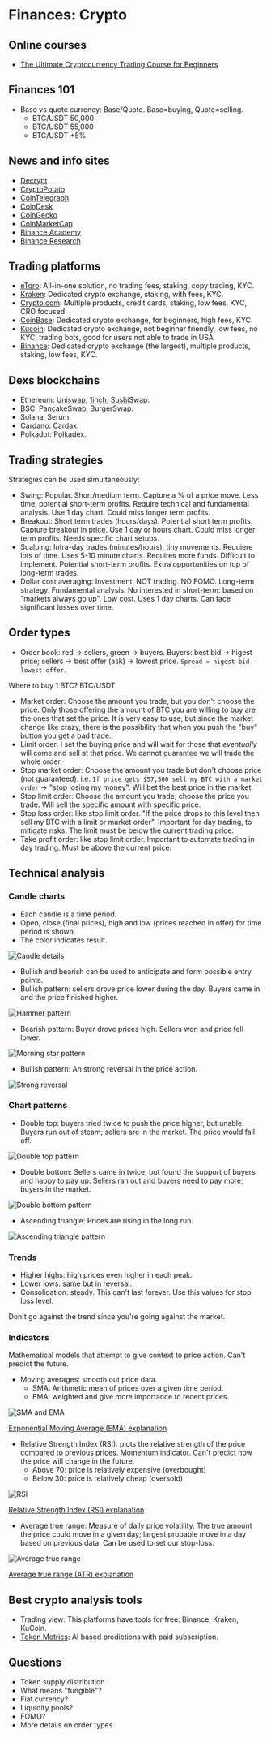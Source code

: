 # Finances: Crypto

## Online courses

* [The Ultimate Cryptocurrency Trading Course for Beginners](https://www.youtube.com/watch?v=mQvw5JXXnrQ)

## Finances 101

* Base vs quote currency: Base/Quote. Base=buying, Quote=selling.
  * BTC/USDT 50,000
  * BTC/USDT 55,000
  * BTC/USDT +5%

## News and info sites

* [Decrypt](https://decrypt.co)
* [CryptoPotato](https://cryptopotato.com/)
* [CoinTelegraph](https://cointelegraph.com/)
* [CoinDesk](https://coindesk.com)
* [CoinGecko](https://coingecko.com)
* [CoinMarketCap](https://coinmarketcap.com)
* [Binance Academy](https://academy.binance.com)
* [Binance Research](https://research.binance.com)

## Trading platforms

* [eToro](https://etoro.com): All-in-one solution, no trading fees, staking,
  copy trading, KYC.
* [Kraken](https://kraken.com): Dedicated crypto exchange, staking, with fees,
  KYC.
* [Crypto.com](https://crypto.com): Multiple products, credit cards, staking,
  low fees, KYC, CRO focused.
* [CoinBase](https://coinbase.com): Dedicated crypto exchange, for beginners,
  high fees, KYC.
* [Kucoin](https://kucoin.com): Dedicated crypto exchange, not beginner
  friendly, low fees, no KYC, trading bots, good for users not able to trade in
  USA.
* [Binance](https://binance.com): Dedicated crypto exchange (the largest),
  multiple products, staking, low fees, KYC.

## Dexs blockchains

* Ethereum: [Uniswap](https://uniswap.org/), [1inch](https://1inch.io/),
  [SushiSwap](https://www.sushi.com/swap).
* BSC: PancakeSwap, BurgerSwap.
* Solana: Serum.
* Cardano: Cardax.
* Polkadot: Polkadex.

## Trading strategies

Strategies can be used simultaneously:

* Swing: Popular. Short/medium term. Capture a % of a price move. Less time,
  potential short-term profits. Require technical and fundamental analysis. Use
  1 day chart. Could miss longer term profits.
* Breakout: Short term trades (hours/days). Potential short term profits.
  Capture breakout in price. Use 1 day or hours chart. Could miss longer term
  profits. Needs specific chart setups.
* Scalping: Intra-day trades (minutes/hours), tiny movements. Requiere lots of
  time. Uses 5-10 minute charts. Requires more funds. Difficult to implement.
  Potential short-term profits. Extra opportunities on top of long-term trades.
* Dollar cost averaging: Investment, NOT trading. NO FOMO. Long-term strategy.
  Fundamental analysis. No interested in short-term: based on "markets always go
  up". Low cost. Uses 1 day charts. Can face significant losses over time.

## Order types

* Order book: red -> sellers, green -> buyers. Buyers: best bid -> higest price;
  sellers -> best offer (ask) -> lowest price. `Spread = higest bid - lowest
  offer`.

Where to buy 1 BTC? BTC/USDT

* Market order: Choose the amount you trade, but you don't choose the price.
  Only those offering the amount of BTC you are willing to buy are the ones
  that set the price. It is very easy to use, but since the market change like
  crazy, there is the possibility that when you push the "buy" button you get a
  bad trade.
* Limit order: I set the buying price and will wait for those that _eventually_
  will come and sell at that price. We cannot guarantee we will trade the whole
  order.
* Stop market order: Choose the amount you trade but don't choose price (not
  guaranteed). i.e. `If price gets $57,500 sell my BTC with a market order` ->
  "stop losing my money". Will bet the best price in the market.
* Stop limit order: Choose the amount you trade, choose the price you trade.
  Will sell the specific amount with specific price.
* Stop loss order: like stop limit order. "If the price drops to this level
  then sell my BTC with a limit or market order". Important for day trading, to
  mitigate risks. The limit must be below the current trading price.
* Take profit order: like stop limit order. Important to automate trading in
  day trading. Must be above the current price. 

## Technical analysis

### Candle charts

* Each candle is a time period.
* Open, close (final prices), high and low (prices reached in offer) for time
  period is shown.
* The color indicates result.

![Candle details](https://upload.wikimedia.org/wikipedia/commons/e/ea/Candlestick_chart_scheme_03-en.svg)

* Bullish and bearish can be used to anticipate and form possible entry points.
* Bullish pattern: sellers drove price lower during the day. Buyers came in and
  the price finished higher.

![Hammer pattern](https://a.c-dn.net/c/content/dam/publicsites/igcom/uk/images/ContentImage/hammer.png/jcr:content/renditions/original-size.webp)

* Bearish pattern: Buyer drove prices high. Sellers won and price fell lower.

![Morning star pattern](https://a.c-dn.net/c/content/dam/publicsites/igcom/uk/images/ContentImage/hanging-man.png/jcr:content/renditions/original-size.webp)

* Bullish pattern: An strong reversal in the price action.

![Strong reversal](https://centerpointsecurities.com/wp-content/uploads/2022/08/Bullish-Engulfing-Pattern.png)

### Chart patterns

* Double top: buyers tried twice to push the price higher, but unable. Buyers
  run out of steam; sellers are in the market. The price would fall off.

![Double top pattern](https://www.investopower.com/wp-content/uploads/2022/01/Double-top_investopower.png)

* Double bottom: Sellers came in twice, but found the support of buyers and
  happy to pay up. Sellers ran out and buyers need to pay more; buyers in the
  market.

![Double bottom pattern](https://www.investopower.com/wp-content/uploads/2022/01/Double-Bottom_investopower.png)

* Ascending triangle: Prices are rising in the long run.

![Ascending triangle pattern](https://centerpointsecurities.com/wp-content/uploads/2022/12/Ascending-Triangle-Chart-Pattern-1024x735.png)

### Trends

* Higher highs: high prices even higher in each peak.
* Lower lows: same but in reversal.
* Consolidation: steady. This can't last forever. Use this values for stop loss
  level.

Don't go against the trend since you're going against the market.

### Indicators

Mathematical models that attempt to give context to price action. Can't predict
the future.

* Moving averages: smooth out price data.
  * SMA: Arithmetic mean of prices over a given time period.
  * EMA: weighted and give more importance to recent prices.

![SMA and EMA](https://www.fidelity.com/bin-public/600_Fidelity_Com_English/images/migration/article/content_15-lc/EMA_602x345.png)

[Exponential Moving Average (EMA) explanation](https://www.fidelity.com/learning-center/trading-investing/technical-analysis/technical-indicator-guide/ema)

* Relative Strength Index (RSI): plots the relative strength of the price
  compared to previous prices. Momentum indicator. Can't predict how the price
  will change in the future.
  * Above 70: price is relatively expensive (overbought)
  * Below 30: price is relatively cheap (oversold)

![RSI](https://www.fidelity.com/bin-public/600_Fidelity_Com_English/images/migration/article/content_19-lc/RSI1_602x345.png)

[Relative Strength Index (RSI) explanation](https://www.fidelity.com/learning-center/trading-investing/technical-analysis/technical-indicator-guide/RSI)

* Average true range: Measure of daily price volatility. The true amount the
  price could move in a given day; largest probable move in a day based on
  previous data. Can be used to set our stop-loss.

![Average true range](https://www.fidelity.com/bin-public/600_Fidelity_Com_English/images/migration/article/content_12-lc/ATR_602x345.png)

[Average true range (ATR) explanation](https://www.fidelity.com/learning-center/trading-investing/technical-analysis/technical-indicator-guide/atr)

## Best crypto analysis tools

* Trading view: This platforms have tools for free: Binance, Kraken, KuCoin.
* [Token Metrics](https://www.tokenmetrics.com/): AI based predictions with paid subscription.

## Questions

* Token supply distribution
* What means "fungible"?
* Fiat currency?
* Liquidity pools?
* FOMO?
* More details on order types
